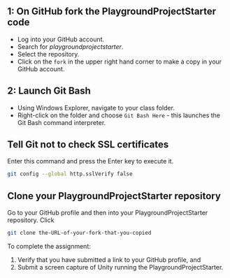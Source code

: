 ## 1: On GitHub fork the PlaygroundProjectStarter code

* Log into your GitHub account.
* Search for _playgroundprojectstarter_.
* Select the repository.
* Click on the `fork` in the upper right hand corner to make a copy in your GitHub account.

## 2: Launch Git Bash

* Using Windows Explorer, navigate to your class folder.
* Right-click on the folder and choose `Git Bash Here` - this launches the Git Bash command interpreter.

## Tell Git not to check SSL certificates

Enter this command and press the Enter key to execute it.

```bash
git config --global http.sslVerify false
```

## Clone your PlaygroundProjectStarter repository

Go to your GitHub profile and then into your PlaygroundProjectStarter repository. Click

```bash
git clone the-URL-of-your-fork-that-you-copied
```

To complete the assignment:

1. Verify that you have submitted a link to your GitHub profile, and
1. Submit a screen capture of Unity running the PlaygroundProjectStarter.
